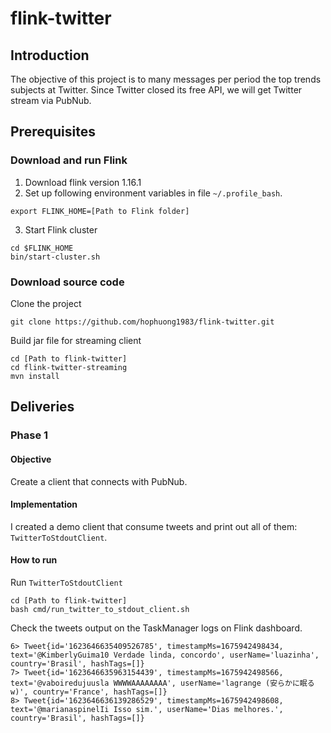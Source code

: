 # flink-twitter
## Introduction
The objective of this project is to many messages per period the top trends subjects at Twitter. Since Twitter closed its free API, we will get Twitter stream via PubNub.

## Prerequisites
### Download and run Flink
1. Download flink version 1.16.1
2. Set up following environment variables in file `~/.profile_bash`.
```
export FLINK_HOME=[Path to Flink folder]
```
3. Start Flink cluster
```
cd $FLINK_HOME
bin/start-cluster.sh
```
### Download source code
Clone the project
```
git clone https://github.com/hophuong1983/flink-twitter.git
```
Build jar file for streaming client
```
cd [Path to flink-twitter]
cd flink-twitter-streaming
mvn install
```
## Deliveries
### Phase 1
#### Objective
Create a client that connects with PubNub.
#### Implementation
I created a demo client that consume tweets and print out all of them: `TwitterToStdoutClient`. 
#### How to run
Run `TwitterToStdoutClient`
```
cd [Path to flink-twitter]
bash cmd/run_twitter_to_stdout_client.sh 
```
Check the tweets output on the TaskManager logs on Flink dashboard.
```
6> Tweet{id='1623646635409526785', timestampMs=1675942498434, text='@KimberlyGuima10 Verdade linda, concordo', userName='luazinha', country='Brasil', hashTags=[]}
7> Tweet{id='1623646635963154439', timestampMs=1675942498566, text='@vaboiredujuusla WWWWAAAAAAAA', userName='lagrange (安らかに眠るw)', country='France', hashTags=[]}
8> Tweet{id='1623646636139286529', timestampMs=1675942498608, text='@marianaspinelIi Isso sim.', userName='Dias melhores.', country='Brasil', hashTags=[]}
```